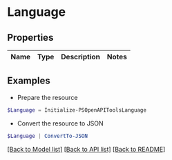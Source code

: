# Language
## Properties

Name | Type | Description | Notes
------------ | ------------- | ------------- | -------------

## Examples

- Prepare the resource
```powershell
$Language = Initialize-PSOpenAPIToolsLanguage 
```

- Convert the resource to JSON
```powershell
$Language | ConvertTo-JSON
```

[[Back to Model list]](../README.md#documentation-for-models) [[Back to API list]](../README.md#documentation-for-api-endpoints) [[Back to README]](../README.md)

